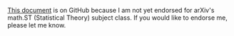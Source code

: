 [This document](https://github.com/wdurnoUBC/portfolio/blob/master/regularization_manifolds/reg_wdurno18.pdf) is on GitHub because I am not yet endorsed for arXiv's math.ST (Statistical Theory) subject class. 
If you would like to endorse me, please let me know.
